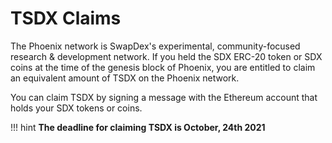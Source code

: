 # <b>TSDX Claims</b>

The Phoenix network is SwapDex's experimental, community-focused research & development network. If you held the SDX ERC-20 token or SDX coins at the time of the genesis block of Phoenix, you are entitled to claim an equivalent amount of TSDX on the Phoenix network.

You can claim TSDX by signing a message with the Ethereum account that holds your SDX tokens or coins.

!!! hint
    **The deadline for claiming TSDX is October, 24th 2021**